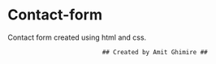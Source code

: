 # Contact-form
Contact form created using html and css.

                              ## Created by Amit Ghimire ##
